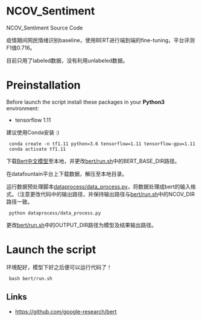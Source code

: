 
# NCOV_Sentiment

NCOV_Sentiment Source Code 

疫情期间网民情绪识别baseline，使用BERT进行端到端的fine-tuning，平台评测F1值0.716。

目前只用了labeled数据，没有利用unlabeled数据。

# Preinstallation

Before launch the script install these packages in your **Python3** environment:
- tensorflow 1.11

建议使用Conda安装 :) 


```
 conda create -n tf1.11 python=3.6 tensorflow=1.11 tensorflow-gpu=1.11
 conda activate tf1.11
```

下载[Bert中文模型](https://github.com/google-research/bert)至本地，并更改[bert/run.sh](https://github.com/zhengyima/ncov_sentiment/blob/master/bert/run.sh)中的BERT_BASE_DIR路径。

在datafountain平台上下载数据，解压至本地目录。

运行数据预处理脚本[dataprocess/data_process.py](https://github.com/zhengyima/ncov_sentiment/blob/master/dataprocess/data_process.py)，将数据处理成bert的输入格式。（注意更改代码中的输出路径，并保持输出路径与[bert/run.sh](https://github.com/zhengyima/ncov_sentiment/blob/master/bert/run.sh)中的NCOV_DIR路径一致。

```
 python dataprocess/data_process.py
```


更改[bert/run.sh](https://github.com/zhengyima/ncov_sentiment/blob/master/bert/run.sh)中的OUTPUT_DIR路径为模型及结果输出路径。


# Launch the script

环境配好，模型下好之后便可以运行代码了！

```
 bash bert/run.sh
```



## Links
- https://github.com/google-research/bert

